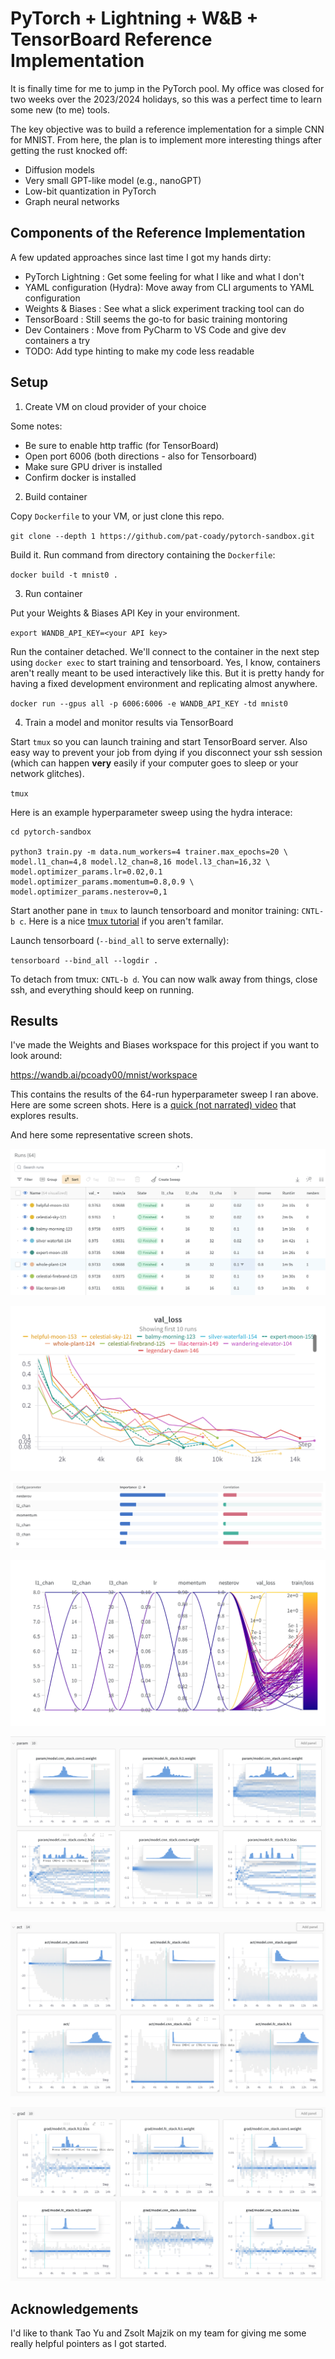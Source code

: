 # PyTorch + Lightning + W&B + TensorBoard Reference Implementation

It is finally time for me to jump in the PyTorch pool. My office was closed for two weeks over the 2023/2024 holidays, so this was a perfect time to learn some new (to me) tools.

The key objective was to build a reference  implementation for a simple CNN for MNIST. From here, the plan is to implement more interesting things after getting the rust knocked off:

- Diffusion models
- Very small GPT-like model (e.g., nanoGPT)
- Low-bit quantization in PyTorch
- Graph neural networks

## Components of the Reference Implementation

A few updated approaches since last time I got my hands dirty:

- PyTorch Lightning : Get some feeling for what I like and what I don't
- YAML configuration (Hydra): Move away from CLI arguments to YAML configuration
- Weights & Biases : See what a slick experiment tracking tool can do
- TensorBoard : Still seems the go-to for basic training montoring
- Dev Containers : Move from PyCharm to VS Code and give dev containers a try
- TODO: Add type hinting to make my code less readable

## Setup

1. Create VM on cloud provider of your choice

Some notes:

- Be sure to enable http traffic (for TensorBoard)
- Open port 6006 (both directions - also for Tensorboard)
- Make sure GPU driver is installed
- Confirm docker is installed

2. Build container

Copy `Dockerfile` to your VM, or just clone this repo.

`git clone --depth 1 https://github.com/pat-coady/pytorch-sandbox.git`

Build it. Run command from directory containing the `Dockerfile`:

`docker build -t mnist0 .` 

3. Run container

Put your Weights & Biases API Key in your environment.

`export WANDB_API_KEY=<your API key>`

Run the container detached. We'll connect to the container in the next step using `docker exec` to start training and tensorboard. Yes, I know, containers aren't really meant to be used interactively like this. But it is pretty handy for having a fixed development environment and replicating almost anywhere.

`docker run --gpus all -p 6006:6006 -e WANDB_API_KEY -td mnist0`

4. Train a model and monitor results via TensorBoard

Start `tmux` so you can launch training and start TensorBoard server. Also easy way to prevent your job from dying if you disconnect your ssh session (which can happen **very** easily if your computer goes to sleep or your network glitches).

`tmux`

Here is an example hyperparameter sweep using the hydra interace:

```
cd pytorch-sandbox

python3 train.py -m data.num_workers=4 trainer.max_epochs=20 \
model.l1_chan=4,8 model.l2_chan=8,16 model.l3_chan=16,32 \
model.optimizer_params.lr=0.02,0.1 model.optimizer_params.momentum=0.8,0.9 \
model.optimizer_params.nesterov=0,1
```

Start another pane in `tmux` to launch tensorboard and monitor training: `CNTL-b c`. Here is a nice [tmux tutorial](https://hamvocke.com/blog/a-quick-and-easy-guide-to-tmux/) if you aren't familar.

Launch tensorboard (`--bind_all` to serve externally):

`tensorboard --bind_all --logdir .`

To detach from tmux: `CNTL-b d`. You can now walk away from things, close ssh, and everything should keep on running.

## Results

I've made the Weights and Biases workspace for this project if you want to look around:

https://wandb.ai/pcoady00/mnist/workspace

This contains the results of the 64-run hyperparameter sweep I ran above. Here are some screen shots. Here is a [quick (not narrated) video](https://youtu.be/CWLoKN_3Cz0) that explores results.

And here some representative screen shots.

![run summary](assets/WandB_run_summary.png)

![validation loss](assets/WandB_val_loss.png)

![parameter importance](assets/WandB_param_importance.png)

![parallel coordinates](assets/WandB_parallel_coord.png)

![parameter histograms](assets/WandB_params.png)

![activation histograms](assets/WandB_activations.png)

![gradient histograms](assets/WandB_gradients.png)

## Acknowledgements

I'd like to thank Tao Yu and Zsolt Majzik on my team for giving me some really helpful pointers as I got started.